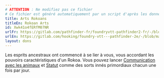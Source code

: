 ```yaml
---
# ATTENTION : Ne modifiez pas ce fichier
# Ce fichier est généré automatiquement par un script d'après les données du module Foundry VTT officiel et de sa traduction
title: Arts Rokoans
titleEn: Rokoan Arts
id: Xwk41o4fERfM07NR
urlFr: https://gitlab.com/pathfinder-fr/foundryvtt-pathfinder2-fr/-/blob/master/data/feats/Xwk41o4fERfM07NR.htm
urlEn: https://gitlab.com/hooking/foundry-vtt---pathfinder-2e/-/blob/master/packs/data/feats.db/rokoan-arts.json
layout: dons
---
```

Les esprits ancestraux ont commencé à se lier à vous, vous accordant les pouvoirs caractéristiques d'un Rokoa. Vous pouvez lancer [Communication avec les animaux](../sorts/communication-avec-les-animaux.md) et [Statut](../sorts/rapport.md) comme des sorts innés primordiaux chacun une fois par jour.

